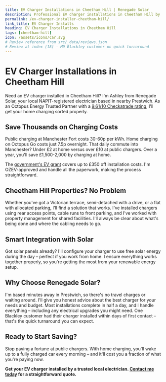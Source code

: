 ```yaml
---
title: EV Charger Installations in Cheetham Hill | Renegade Solar
description: Professional EV charger installations in Cheetham Hill by NAPIT-registered electrician. Smart charging integration with solar panels and home batteries.
permalink: /ev-charger-installer-cheetham-hill/
link_title: EV Charger Installs
heading: EV Charger Installations in Cheetham Hill
tags: [cheetham-hill]
icon: /assets/icons/car.svg
# Review reference from src/_data/reviews.json
# Review at index [18] - M9 Blackley customer on quick turnaround
---
```


# EV Charger Installations in Cheetham Hill

Need an EV charger installed in Cheetham Hill? I'm Ashley from Renegade Solar, your local NAPIT-registered electrician based in nearby Prestwich. As an Octopus Energy Trusted Partner with a [9.61/10 Checkatrade rating](https://www.checkatrade.com/trades/renegadeelectrical/), I'll get your home charging sorted properly.

## Save Thousands on Charging Costs

Public charging at Manchester Fort costs 30-60p per kWh. Home charging on Octopus Go costs just 7.5p overnight. That daily commute into Manchester? Under £2 at home versus over £10 at public chargers. Over a year, you'll save £1,500-2,000 by charging at home.

The [government's EV grant](https://www.gov.uk/electric-vehicle-chargepoint-grant-household) covers up to £350 off installation costs. I'm OZEV-approved and handle all the paperwork, making the process straightforward.

## Cheetham Hill Properties? No Problem

Whether you've got a Victorian terrace, semi-detached with a drive, or a flat with allocated parking, I'll find a solution that works. I've installed chargers using rear access points, cable runs to front parking, and I've worked with property management for shared facilities. I'll always be clear about what's being done and where the cabling needs to go.

## Smart Integration with Solar

Got solar panels already? I'll configure your charger to use free solar energy during the day – perfect if you work from home. I ensure everything works together properly, so you're getting the most from your renewable energy setup.

## Why Choose Renegade Solar?

I'm based minutes away in Prestwich, so there's no travel charges or waiting around. I'll give you honest advice about the best charger for your needs and budget. Most installations complete in half a day, and I handle everything – including any electrical upgrades you might need. One Blackley customer had their charger installed within days of first contact – that's the quick turnaround you can expect.

## Ready to Start Saving?

Stop paying a fortune at public chargers. With home charging, you'll wake up to a fully charged car every morning – and it'll cost you a fraction of what you're paying now.

**Get your EV charger installed by a trusted local electrician. [Contact me today](/contact/) for a straightforward quote.**